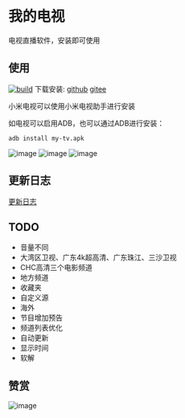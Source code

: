 # 我的电视

电视直播软件，安装即可使用

## 使用
[![build](https://github.com/gohhh1234/my-tv/actions/workflows/build.yml/badge.svg)](https://github.com/gohhh1234/my-tv/actions/workflows/build.yml)
下载安装:
[github](https://github.com/lizongying/my-tv/releases/)
[gitee](https://gitee.com/lizongying/my-tv/releases/)

小米电视可以使用小米电视助手进行安装

如电视可以启用ADB，也可以通过ADB进行安装：

```shell
adb install my-tv.apk
```

![image](./screenshots/img_3.png)
![image](./screenshots/img_2.png)
![image](./screenshots/img_1.png)

## 更新日志

[更新日志](./HISTORY.md)

## TODO

* 音量不同
* 大湾区卫视、广东4k超高清、广东珠江、三沙卫视
* CHC高清三个电影频道
* 地方频道
* 收藏夹
* 自定义源
* 海外
* 节目增加预告
* 频道列表优化
* 自动更新
* 显示时间
* 软解

## 赞赏

![image](./screenshots/appreciate.jpeg)
